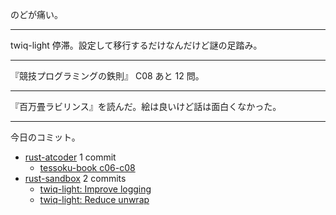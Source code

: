のどが痛い。

---

twiq-light 停滞。設定して移行するだけなんだけど謎の足踏み。

---

『競技プログラミングの鉄則』 C08 あと 12 問。

---

『百万畳ラビリンス』を読んだ。絵は良いけど話は面白くなかった。

---

今日のコミット。

- [rust-atcoder](https://github.com/bouzuya/rust-atcoder) 1 commit
  - [tessoku-book c06-c08](https://github.com/bouzuya/rust-atcoder/commit/19d41dc5c0c9a64c3e5e7364ef6e1baf7c217275)
- [rust-sandbox](https://github.com/bouzuya/rust-sandbox) 2 commits
  - [twiq-light: Improve logging](https://github.com/bouzuya/rust-sandbox/commit/3cc392345c7c06b8e7d4231bfc264a7ffa1e7a4d)
  - [twiq-light: Reduce unwrap](https://github.com/bouzuya/rust-sandbox/commit/c5173a13c6b2faeb82cd768c0d7ae0c90e3cc75c)
